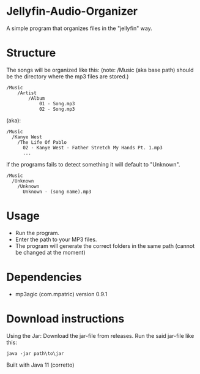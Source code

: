 # Jellyfin-Audio-Organizer
A simple program that organizes files in the "jellyfin" way.

# Structure
The songs will be organized like this:
(note: /Music (aka base path) should be the directory where the mp3 files are stored.)
```
/Music
    /Artist
        /Album
            01 - Song.mp3
            02 - Song.mp3
```

(aka):

```
/Music
  /Kanye West
    /The Life Of Pablo
      02 - Kanye West - Father Stretch My Hands Pt. 1.mp3
      ...
```

if the programs fails to detect something it will default to "Unknown".

```
/Music
  /Unknown
    /Unknown
      Unknown - (song name).mp3
```

# Usage
- Run the program.
- Enter the path to your MP3 files.
- The program will generate the correct folders in the same path (cannot be changed at the moment)

# Dependencies
- mp3agic (com.mpatric) version 0.9.1

# Download instructions
Using the Jar:
Download the jar-file from releases.
Run the said jar-file like this:
```
java -jar path\to\jar
```

Built with Java 11 (corretto)
